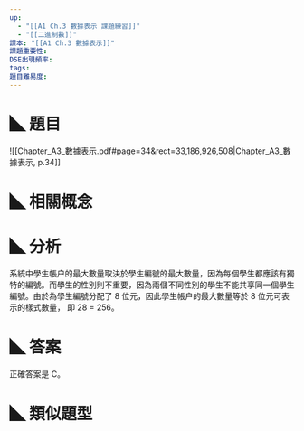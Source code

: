```yaml
---
up:
  - "[[A1 Ch.3 數據表示 課題練習]]"
  - "[[二進制數​]]"
課本: "[[A1 Ch.3 數據表示]]"
課題重要性: 
DSE出現頻率: 
tags: 
題目難易度:
---
```


# ◣ 題目
![[Chapter_A3_數據表示.pdf#page=34&rect=33,186,926,508|Chapter_A3_數據表示, p.34]]

# ◣ 相關概念

# ◣ 分析
系統中學生帳户的最大數量取決於學生編號的最大數量，因為每個學生都應該有獨特的編號。而學生的性別則不重要，因為兩個不同性別的學生不能共享同一個學生編號。由於為學生編號分配了 8 位元，因此學生帳户的最大數量等於 8 位元可表示的樣式數量， 即 28 = 256。

# ◣ 答案
正確答案是 C。 

# ◣ 類似題型
